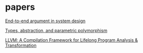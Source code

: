# papers
[End-to-end argument in system design](https://web.mit.edu/Saltzer/www/publications/endtoend/endtoend.pdf)

[Types, abstraction, and parametric polymorphism](http://www.cse.chalmers.se/edu/year/2010/course/DAT140_Types/Reynolds_typesabpara.pdf)

[LLVM: A Compilation Framework for Lifelong Program Analysis & Transformation](http://llvm.org/pubs/2004-01-30-CGO-LLVM.pdf)

